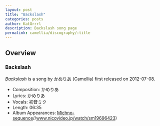 ```yaml
---
layout: post
title: "Backslash"
categories: posts
author: KatGrrrl
description: Backslash song page
permalink: camellia/discography/:title
---
```


## Overview

### Backslash

*Backslash* is a song by [かめりあ](/camellia) (Camellia) first released on 2012-07-08.

* Composition: かめりあ
* Lyrics: かめりあ
* Vocals: 初音ミク
* Length: 06:35
* Album Appearances: [Michno-sequence](/camellia/albums/Michno-sequence)//www.nicovideo.jp/watch/sm19696423)
